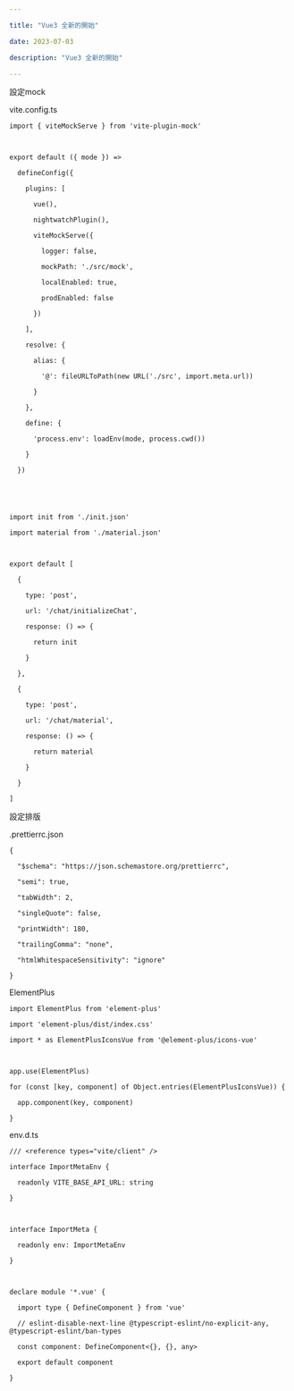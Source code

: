 ```yaml
---

title: "Vue3 全新的開始"

date: 2023-07-03

description: "Vue3 全新的開始"

---
```




設定mock



vite.config.ts



    

    

    import { viteMockServe } from 'vite-plugin-mock'

    

    export default ({ mode }) =>

      defineConfig({

        plugins: [

          vue(),

          nightwatchPlugin(),

          viteMockServe({

            logger: false,

            mockPath: './src/mock',

            localEnabled: true,

            prodEnabled: false

          })

        ],

        resolve: {

          alias: {

            '@': fileURLToPath(new URL('./src', import.meta.url))

          }

        },

        define: {

          'process.env': loadEnv(mode, process.cwd())

        }

      })

    

    

    import init from './init.json'

    import material from './material.json'

    

    export default [

      {

        type: 'post',

        url: '/chat/initializeChat',

        response: () => {

          return init

        }

      },

      {

        type: 'post',

        url: '/chat/material',

        response: () => {

          return material

        }

      }

    ]

    



設定排版



.prettierrc.json



    

    

    {

      "$schema": "https://json.schemastore.org/prettierrc",

      "semi": true,

      "tabWidth": 2,

      "singleQuote": false,

      "printWidth": 180,

      "trailingComma": "none",

      "htmlWhitespaceSensitivity": "ignore"

    }



ElementPlus



    

    

    import ElementPlus from 'element-plus'

    import 'element-plus/dist/index.css'

    import * as ElementPlusIconsVue from '@element-plus/icons-vue'

    

    app.use(ElementPlus)

    for (const [key, component] of Object.entries(ElementPlusIconsVue)) {

      app.component(key, component)

    }



env.d.ts



    

    

    /// <reference types="vite/client" />

    interface ImportMetaEnv {

      readonly VITE_BASE_API_URL: string

    }

    

    interface ImportMeta {

      readonly env: ImportMetaEnv

    }

    

    declare module '*.vue' {

      import type { DefineComponent } from 'vue'

      // eslint-disable-next-line @typescript-eslint/no-explicit-any, @typescript-eslint/ban-types

      const component: DefineComponent<{}, {}, any>

      export default component

    }



